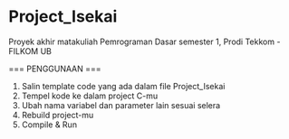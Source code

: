 # Project_Isekai
Proyek akhir matakuliah Pemrograman Dasar semester 1, Prodi Tekkom - FILKOM UB

=== PENGGUNAAN ===
1. Salin template code yang ada dalam file Project_Isekai
2. Tempel kode ke dalam project C-mu
3. Ubah nama variabel dan parameter lain sesuai selera
4. Rebuild project-mu
5. Compile & Run
